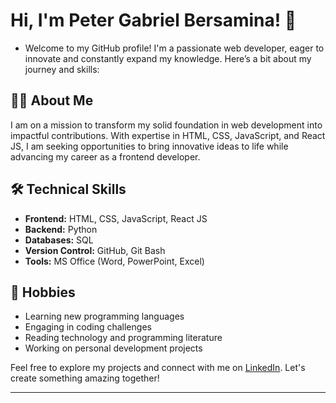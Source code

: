 # Hi, I'm Peter Gabriel Bersamina! 👋

- Welcome to my GitHub profile! I'm a passionate web developer, eager to innovate and constantly expand my knowledge. Here’s a bit about my journey and skills:

## 👨‍💻 About Me

I am on a mission to transform my solid foundation in web development into impactful contributions. With expertise in HTML, CSS, JavaScript, and React JS, I am seeking opportunities to bring innovative ideas to life while advancing my career as a frontend developer.

## 🛠 Technical Skills

- **Frontend:** HTML, CSS, JavaScript, React JS
- **Backend:** Python
- **Databases:** SQL
- **Version Control:** GitHub, Git Bash
- **Tools:** MS Office (Word, PowerPoint, Excel)

## 🌱 Hobbies

- Learning new programming languages
- Engaging in coding challenges
- Reading technology and programming literature
- Working on personal development projects

Feel free to explore my projects and connect with me on [LinkedIn](https://linkedin.com/in/peter-gabriel-bersamina). Let's create something amazing together!

---

<!---
Gabewingman/Gabewingman is a ✨ special ✨ repository because its `README.md` (this file) appears on your GitHub profile.
You can click the Preview link to take a look at your changes.
--->
